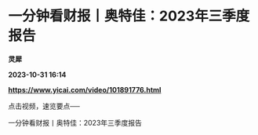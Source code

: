 # 一分钟看财报丨奥特佳：2023年三季度报告
**灵犀**

**2023-10-31 16:14**

**https://www.yicai.com/video/101891776.html**

点击视频，速览要点──

一分钟看财报丨奥特佳：2023年三季度报告